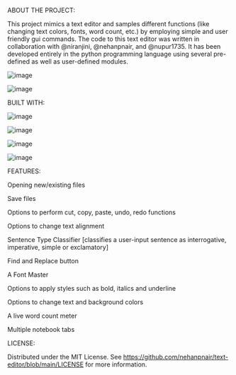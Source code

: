 ABOUT THE PROJECT:

This project mimics a text editor and samples different functions (like changing text colors, fonts, word count, etc.) by employing simple and user friendly gui commands. The code to this text editor was written in collaboration with @niranjini, @nehanpnair, and @nupur1735. It has been developed entirely in the python programming language using several pre-defined as well as user-defined modules.

![image](https://github.com/user-attachments/assets/8527c089-b785-4162-aeff-f2fd8623d377)

![image](https://github.com/user-attachments/assets/4530d221-2d7f-4854-8640-8827b1a074d2)

BUILT WITH:

![image](https://github.com/user-attachments/assets/404071e9-0e01-43c0-a6c6-c36acfec68b3)

![image](https://github.com/user-attachments/assets/930173cb-1d81-4710-bcb5-9235f350e9b9)

![image](https://github.com/user-attachments/assets/052449a9-16b7-4772-8a50-60a4fef34f4c)

![image](https://github.com/user-attachments/assets/5d8843f9-f57e-4ab9-8ec7-3e12e1e515b7)

FEATURES:

Opening new/existing files

Save files

Options to perform cut, copy, paste, undo, redo functions

Options to change text alignment

Sentence Type Classifier [classifies a user-input sentence as interrogative, imperative, simple or exclamatory]

Find and Replace button

A Font Master

Options to apply styles such as bold, italics and underline

Options to change text and background colors

A live word count meter

Multiple notebook tabs

LICENSE:

Distributed under the MIT License. See https://github.com/nehanpnair/text-editor/blob/main/LICENSE for more information.





